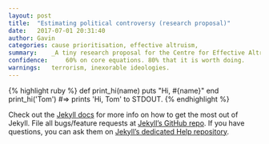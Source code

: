 ```yaml
---
layout: post
title:  "Estimating political controversy (research proposal)"
date:   2017-07-01 20:31:40
author:	Gavin
categories: cause prioritisation, effective altruism, 
summary:	_A tiny research proposal for the Centre for Effective Altruism_.
confidence: 	60% on core equations. 80% that it is worth doing.
warnings: 	terrorism, inexorable ideologies.
---
```


{% highlight ruby %}
def print_hi(name)
  puts "Hi, #{name}"
end
print_hi('Tom')
#=> prints 'Hi, Tom' to STDOUT.
{% endhighlight %}

Check out the [Jekyll docs][jekyll] for more info on how to get the most out of Jekyll. File all bugs/feature requests at [Jekyll’s GitHub repo][jekyll-gh]. If you have questions, you can ask them on [Jekyll’s dedicated Help repository][jekyll-help].

[jekyll]:      http://jekyllrb.com
[jekyll-gh]:   https://github.com/jekyll/jekyll
[jekyll-help]: https://github.com/jekyll/jekyll-help
